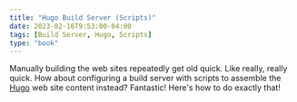 ```yaml
---
title: "Hugo Build Server (Scripts)"
date: 2023-02-16T9:53:00-04:00
tags: [Build Server, Hugo, Scripts]
type: "book"
---
```

Manually building the web sites repeatedly get old quick.  Like really, really quick.  How about configuring a build server with scripts to assemble the [Hugo](https://gohugo.io/) web site content instead?  Fantastic!  Here's how to do exactly that!